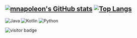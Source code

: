 [![mnapoleon's GitHub stats](https://github-readme-stats.vercel.app/api?username=mnapoleon)](https://github.com/anuraghazra/github-readme-stats)
[![Top Langs](https://github-readme-stats.vercel.app/api/top-langs/?username=mnapoleon&langs_count=8)](https://github.com/anuraghazra/github-readme-stats)
---

![Java](https://img.shields.io/badge/java-%23ED8B00.svg?style=for-the-badge&logo=java&logoColor=white) ![Kotlin](https://img.shields.io/badge/kotlin-%230095D5.svg?style=for-the-badge&logo=kotlin&logoColor=white) ![Python](https://img.shields.io/badge/python-3670A0?style=for-the-badge&logo=python&logoColor=ffdd54)

![visitor badge](https://visitor-badge.glitch.me/badge?page_id=jwenjian.visitor-badge)